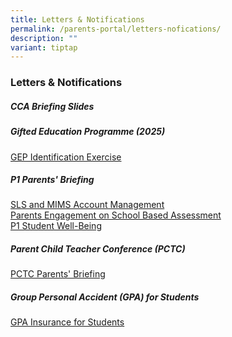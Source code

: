 ```yaml
---
title: Letters & Notifications
permalink: /parents-portal/letters-nofications/
description: ""
variant: tiptap
---
```

<h3>Letters &amp; Notifications</h3>
<h5><strong>CCA Briefing Slides</strong></h5>
<p></p>
<h5><strong>Gifted Education Programme (2025)</strong></h5>
<p><a href="/files/GEP_Identification_Exercise__2025_.pdf" rel="noopener nofollow" target="_blank">GEP Identification Exercise</a>
</p>
<h5><strong>P1 Parents' Briefing</strong></h5>
<p><a href="/files/P1_2025/P1_Parents_Briefing_SLS_and_MIMS_Account_Management.pdf" rel="noopener nofollow" target="_blank">SLS and MIMS Account Management</a>
<br><a href="/files/P1_2025/P1_Parents_Engagement_on_School_Based_Assessment_2025.pdf" rel="noopener nofollow" target="_blank">Parents Engagement on School Based Assessment</a>
<br><a href="/files/P1_2025/P1_Student_Well_Being_Presentation_by_YH.pdf" rel="noopener nofollow" target="_blank">P1 Student Well-Being</a>
</p>
<h5><strong>Parent Child Teacher Conference (PCTC)</strong></h5>
<p><a href="/files/PCTC/2024_CHIJ_KCP_Parent_Teacher_Meetings_PCTC__for_parents_.pdf" rel="noopener nofollow" target="_blank">PCTC Parents' Briefing</a>
</p>
<h5><strong>Group Personal Accident (GPA) for Students</strong></h5>
<p><a href="/files/Product_Fact_Sheet__Year_2025_.pdf" rel="noopener nofollow" target="_blank">GPA Insurance for Students</a>
</p>
<h5></h5>
<h5></h5>
<p></p>